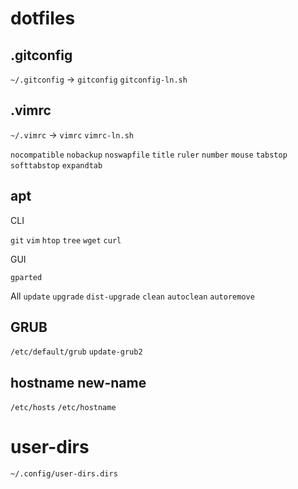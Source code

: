 # dotfiles

## .gitconfig

`~/.gitconfig` -> `gitconfig` `gitconfig-ln.sh`

## .vimrc

`~/.vimrc` -> `vimrc` `vimrc-ln.sh`

`nocompatible`
`nobackup` `noswapfile`
`title` `ruler` `number` `mouse`
`tabstop` `softtabstop` `expandtab`

## apt

CLI

`git` `vim`
`htop` `tree`
`wget` `curl`

GUI

`gparted`

All
`update` `upgrade` `dist-upgrade`
`clean` `autoclean` `autoremove`

## GRUB

`/etc/default/grub`
`update-grub2`

## hostname new-name

`/etc/hosts` 
`/etc/hostname` 

# user-dirs

`~/.config/user-dirs.dirs`

